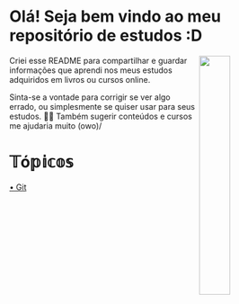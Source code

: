 # Olá! Seja bem  vindo ao meu repositório de estudos :D

<p>
<img align="right" width="33%" src="https://i.pinimg.com/originals/01/93/9c/01939c66a89fc3f31be046a5e65fd855.gif">
Criei esse README para compartilhar e guardar informações que aprendi nos meus estudos adquiridos em livros ou cursos online. 

Sinta-se a vontade para corrigir se ver algo errado, ou simplesmente se quiser usar para seus estudos. 🫶🏻
Também sugerir conteúdos e cursos me ajudaria muito (owo)/
</p>


# 𝕋ó𝕡𝕚𝕔𝕠𝕤

<p align="left">
 <a href="Git.md">• Git</a> 
 <a href=""></a>
</p>
